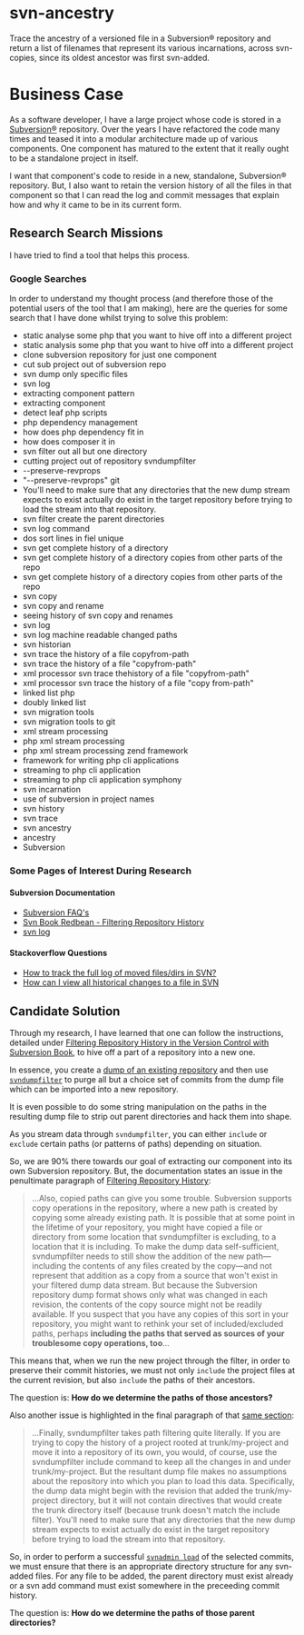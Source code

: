 # svn-ancestry
Trace the ancestry of a versioned file in a Subversion® repository and return a list of filenames that represent its various incarnations, across svn-copies, since its oldest ancestor was first svn-added.

# Business Case

As a software developer, I have a large project whose code is stored in a [Subversion®](https://subversion.apache.org/) repository. Over the years I have refactored the code many times and teased it into a modular architecture made up of various components. One component has matured to the extent that it really ought to be a standalone project in itself. 

I want that component's code to reside in a new, standalone, Subversion® repository. But, I also want to retain the version history of all the files in that component so that I can read the log and commit messages that explain how and why it came to be in its current form.

## Research Search Missions

I have tried to find a tool that helps this process. 

### Google Searches 

In order to understand my thought process (and therefore those of the potential users of the tool that I am making), here are the queries for some search  that I have done whilst trying to solve this problem:

* static analyse some php that you want to hive off into a different project 
* static analysis some php that you want to hive off into a different project
* clone subversion repository for just one component 
* cut sub project out of subversion repo
* svn dump only specific files
* svn log
* extracting component pattern 
* extracting component
* detect leaf php scripts
* php dependency management
* how does php dependency fit in 
* how does composer it in
* svn filter out all but one directory
* cutting project out of repository svndumpfilter 
* --preserve-revprops 
* "--preserve-revprops" git 
* You'll need to make sure that any directories that the new dump stream expects to exist actually do exist in the target repository before trying to load the stream into that repository. 
* svn filter create the parent directories 
* svn log command
* dos sort lines in fiel unique 
* svn get complete history of a directory
* svn get complete history of a directory copies from other parts of the repo
* svn get complete history of a directory copies from other parts of the repo 
* svn copy
* svn copy and rename
* seeing history of svn copy and renames
* svn log 
* svn log machine readable changed paths 
* svn historian
* svn trace the history of a file copyfrom-path
* svn trace the history of a file "copyfrom-path"
* xml processor svn trace thehistory of a file "copyfrom-path"
* xml processor svn trace the history of a file "copy from-path"
* linked list php
* doubly linked list 
* svn migration tools 
* svn migration tools to git 
* xml stream processing
* php xml stream processing 
* php xml stream processing zend framework
* framework for writing php cli applications 
* streaming to php cli application
* streaming to php cli application symphony
* svn incarnation
* use of subversion in project names
* svn history
* svn trace 
* svn ancestry 
* ancestry
* Subversion
 
### Some Pages of Interest During Research

#### Subversion Documentation

* [Subversion FAQ's](https://subversion.apache.org/faq.html)
* [Svn Book Redbean - Filtering Repository History](http://svnbook.red-bean.com/en/1.8/svn.reposadmin.maint.html#svn.reposadmin.maint.filtering)
* [svn log](http://svnbook.red-bean.com/en/1.7/svn.ref.svn.c.log.html)
 
#### Stackoverflow Questions

* [How to track the full log of moved files/dirs in SVN? ](http://stackoverflow.com/questions/5202952/how-to-track-the-full-log-of-moved-files-dirs-in-svn/5209310)
* [How can I view all historical changes to a file in SVN](http://stackoverflow.com/questions/282802/how-can-i-view-all-historical-changes-to-a-file-in-svn)

## Candidate Solution

Through my research, I have learned that one can follow the instructions, detailed under [Filtering Repository History in the Version Control with Subversion Book](http://svnbook.red-bean.com/en/1.8/svn.reposadmin.maint.html#svn.reposadmin.maint.filtering), to hive off a part of a repository into a new one. 

In essence, you create a [dump of an existing repository](http://svnbook.red-bean.com/en/1.7/svn.ref.svnadmin.c.dump.html) and then use [`svndumpfilter`](http://svnbook.red-bean.com/en/1.7/svn.ref.svndumpfilter.html) to purge all but a choice set of commits from the dump file which can be imported into a new repository. 

It is even possible to do some string manipulation on the paths in the resulting dump file to strip out parent directories and hack them into shape.

As you stream data through `svndumpfilter`, you can either `include` or `exclude` certain paths (or patterns of paths) depending on situation. 

So, we are 90% there towards our goal of extracting our component into its own Subversion repository. But, the documentation states an issue in the penultimate paragraph of [Filtering Repository History](http://svnbook.red-bean.com/en/1.8/svn.reposadmin.maint.html#svn.reposadmin.maint.filtering):

> ...Also, copied paths can give you some trouble. Subversion supports copy operations in the repository, where a new path is created by copying some already existing path. It is possible that at some point in the lifetime of your repository, you might have copied a file or directory from some location that svndumpfilter is excluding, to a location that it is including. To make the dump data self-sufficient, svndumpfilter needs to still show the addition of the new path—including the contents of any files created by the copy—and not represent that addition as a copy from a source that won't exist in your filtered dump data stream. But because the Subversion repository dump format shows only what was changed in each revision, the contents of the copy source might not be readily available. If you suspect that you have any copies of this sort in your repository, you might want to rethink your set of included/excluded paths, perhaps **including the paths that served as sources of your troublesome copy operations, too**...

This means that, when we run the new project through the filter, in order to preserve their commit histories, we must not only `include` the project files at the current revision, but also `include` the paths of their ancestors. 

The question is: **How do we determine the paths of those ancestors?**

Also another issue is highlighted in the final paragraph of that [same section](http://svnbook.red-bean.com/en/1.8/svn.reposadmin.maint.html#svn.reposadmin.maint.filtering):

> ...Finally, svndumpfilter takes path filtering quite literally. If you are trying to copy the history of a project rooted at trunk/my-project and move it into a repository of its own, you would, of course, use the svndumpfilter include command to keep all the changes in and under trunk/my-project. But the resultant dump file makes no assumptions about the repository into which you plan to load this data. Specifically, the dump data might begin with the revision that added the trunk/my-project directory, but it will not contain directives that would create the trunk directory itself (because trunk doesn't match the include filter). You'll need to make sure that any directories that the new dump stream expects to exist actually do exist in the target repository before trying to load the stream into that repository.

So, in order to perform a successful [`svnadmin load`](http://svnbook.red-bean.com/en/1.7/svn.ref.svnadmin.c.load.html) of the selected commits, we must ensure that there is an appropriate directory structure for any svn-added files. For any file to be added, the parent directory must exist already or a svn add command must exist somewhere in the preceeding commit history.

The question is: **How do we determine the paths of those parent directories?**








